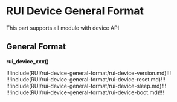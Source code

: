 # RUI Device General Format

This part supports all module with device API

## General Format

**rui_device_xxx()**

!!!include(RUI/rui-device-general-format/rui-device-version.md)!!!
!!!include(RUI/rui-device-general-format/rui-device-reset.md)!!!
!!!include(RUI/rui-device-general-format/rui-device-sleep.md)!!!
!!!include(RUI/rui-device-general-format/rui-device-boot.md)!!!

